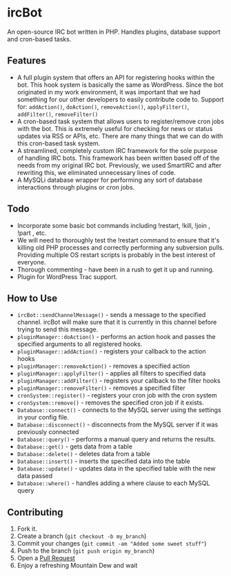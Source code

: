 ircBot
======

An open-source IRC bot written in PHP. Handles plugins, database support and cron-based tasks.

Features
--------

* A full plugin system that offers an API for registering hooks within the bot. This hook system is basically the same as WordPress. Since the bot originated in my work environment, it was important that we had something for our other developers to easily contribute code to. Support for: `addAction()`, `doAction()`, `removeAction()`, `applyFilter()`, `addFilter()`, `removeFilter()`
* A cron-based task system that allows users to register/remove cron jobs with the bot. This is extremely useful for checking for news or status updates via RSS or APIs, etc. There are many things that we can do with this cron-based task system.
* A streamlined, completely custom IRC framework for the sole purpose of handling IRC bots. This framework has been written based off of the needs from my original IRC bot. Previously, we used SmartIRC and after rewriting this, we eliminated unnecessary lines of code.
* A MySQLi database wrapper for performing any sort of database interactions through plugins or cron jobs.

Todo
----

* Incorporate some basic bot commands including !restart, !kill, !join <channel>, !part <channel>, etc.
* We will need to thoroughly test the !restart command to ensure that it's killing old PHP processes and correctly performing any subversion pulls. Providing multiple OS restart scripts is probably in the best interest of everyone.
* Thorough commenting - have been in a rush to get it up and running.
* Plugin for WordPress Trac support.

How to Use
----------

* `ircBot::sendChannelMessage()` - sends a message to the specified channel. ircBot will make sure that it is currently in this channel before trying to send this message.
* `pluginManager::doAction()` - performs an action hook and passes the specified arguments to all registered hooks.
* `pluginManager::addAction()` - registers your callback to the action hooks
* `pluginManager::removeAction()` - removes a specified action
* `pluginManager::applyFilter()` - applies all filters to specified data
* `pluginManager::addFilter()` - registers your callback to the filter hooks
* `pluginManager::removeFilter()` - removes a specified filter
* `cronSystem::register()` - registers your cron job with the cron system
* `cronSystem::remove()` - removes the specified cron job if it exists.
* `Database::connect()` - connects to the MySQL server using the settings in your config file.
* `Database::disconnect()` - disconnects from the MySQL server if it was previously connected
* `Database::query()` - performs a manual query and returns the results.
* `Database::get()` - gets data from a table
* `Database::delete()` - deletes data from a table
* `Database::insert()` - inserts the specified data into the table
* `Database::update()` - updates data in the specified table with the new data passed
* `Database::where()` - handles adding a where clause to each MySQL query


Contributing
------------

1. Fork it.
2. Create a branch (`git checkout -b my_branch`)
3. Commit your changes (`git commit -am "Added some sweet stuff"`)
4. Push to the branch (`git push origin my_branch`)
5. Open a [Pull Request][1]
6. Enjoy a refreshing Mountain Dew and wait

[1]: https://github.com/carldanley/ircBot/pulls
